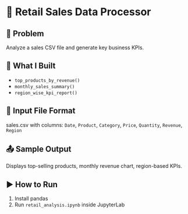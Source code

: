 # 🛒 Retail Sales Data Processor

## 📌 Problem
Analyze a sales CSV file and generate key business KPIs.

## 🧠 What I Built
- `top_products_by_revenue()`
- `monthly_sales_summary()`
- `region_wise_kpi_report()`

## 📂 Input File Format
sales.csv with columns: `Date`, `Product`, `Category`, `Price`, `Quantity`, `Revenue`, `Region`

## 📤 Sample Output
Displays top-selling products, monthly revenue chart, region-based KPIs.

## ▶️ How to Run
1. Install pandas
2. Run `retail_analysis.ipynb` inside JupyterLab
